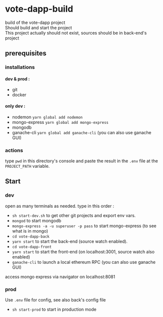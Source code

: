 # vote-dapp-build
build of the vote-dapp project  
Should build and start the project  
This project actually should not exist, sources should be in back-end's project

## prerequisites
### installations
#### dev & prod :
- git
- docker

#### only dev :
- nodemon `yarn global add nodemon`
- mongo-express `yarn global add mongo-express`
- mongodb
- ganache-cli `yarn global add ganache-cli` (you can also use ganache GUI)

### actions
type ``pwd`` in this directory's console 
and paste the result in the ``.env`` file at the 
``PROJECT_PATH`` variable.

## Start
### dev
open as many terminals as needed. type in this order :
- `sh start-dev.sh` to get other git projects and export env vars.
- `mongod` to start mongodb
- `mongo-express -a -u superuser -p pass` to start mongo-express 
(to see what is in mongo)
- `cd vote-dapp-back`
- `yarn start` to start the back-end (source watch enabled).
- `cd vote-dapp-front`
- `yarn start` to start the front-end (on localhost:3001, 
source watch also enabled)
- `ganache-cli` to launch a local ethereum RPC (you can also use ganache GUI)

access mongo express via navigator on localhost:8081

### prod
Use `.env` file for config, see also back's config file  
- ``sh start-prod`` to start in production mode